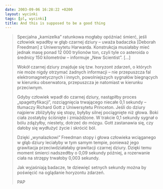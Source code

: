 ```yaml
---
date: 2003-09-06 16:28:22 +0200
layout: wycinki
tags: [pl, wycinki]
title: And this is supposed to be a good thing
---
```


> Specjalna „kamizelka” ratunkowa mogłaby opóźniać śmierć, jeśli człowiek wpadłby w głąb czarnej dziury – uważa badaczka [Deborah Freedman] z Uniwersytetu Harwarda. Konstrukcja musiałaby mieć jednak masę ponad 12 000 trylionów ton, czyli tyle co asteroida o średnicy 150 kilometrów – informuje „New Scientist”. […]
>
> Wokół czarnej dziury znajduje się tzw. horyzont zdarzeń, o których nie może nigdy otrzymać żadnych informacji – nie przepuszcza fal elektromagnetycznych i innych, powolniejszych sygnałów biegnących w kierunku obserwatora, przepuszcza je natomiast w kierunku przeciwnym.
>
> Gdyby człowiek wpadł do czarnej dziury, nastąpiłby proces „spagettyfikacji”, rozciągnięcia trwającego niecałe 0,1 sekundy – tłumaczy Richard Gott z Uniwersytetu Princeton. Jeśli do dziury najpierw zbliżyłyby się stopy, byłyby silnej pociągnięte niż głowa. Boki ciała zostałyby ściśnięte i zmiażdżone. W trakcie 0,1 sekundy sygnał o bólu zdążyłby, niestety, dotrzeć do mózgu. Gott zastanawia się, czy dałoby się wydłużyć życie i skrócić ból.
>
> Dzięki „wynalazkowi” Freedman stopy i głowa człowieka wciąganego w głąb dziury leciałyby w tym samym tempie, ponieważ jego grawitacja przeciwdziałałaby grawitacji czarnej dziury. Dzięki temu moment śmierci nadszedłby o 0,09 sekundy później, a rozerwanie ciała na strzępy trwałoby 0,003 sekundy.
>
> Jak wyjaśniają badacze, te dziewięć setnych sekundy można by poświęcić na oglądanie horyzontu zdarzeń.
>
> PAP
